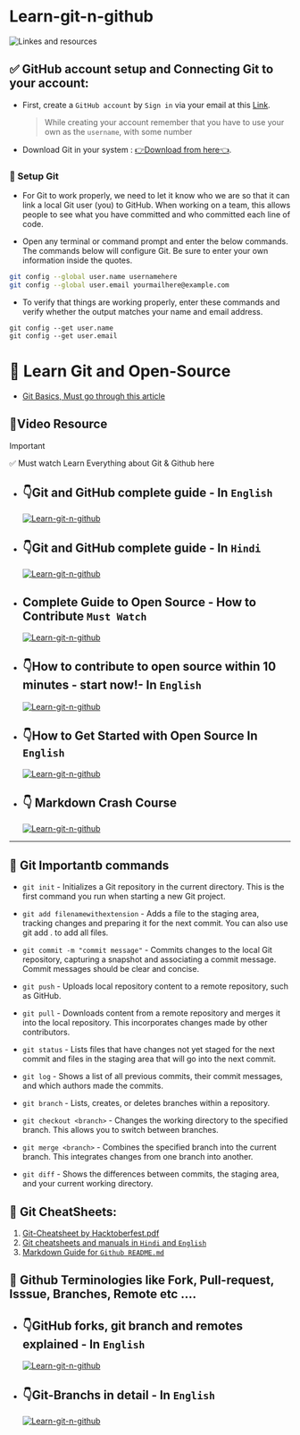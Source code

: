 # Learn-git-n-github
![Linkes and resources](https://github.com/ClubToCode/Learn-git-n-github/assets/97173586/84811a49-7418-4087-9360-c07a36975e7e)

## ✅ GitHub account setup and Connecting Git to your account: 
- First, create a `GitHub account` by `Sign in` via your email at this [Link](https://github.com/).
    > While creating your account remember that you have to use your own as the `username`, with some number
- Download Git in your system : [👉Download from here👈](https://git-scm.com/downloads).
  
### 🧵 Setup Git
- For Git to work properly, we need to let it know who we are so that it can link a local Git user (you) to GitHub. When working on a team, this allows people to see what you have committed and who committed each line of code.

- Open any terminal or command prompt and enter the below commands. The commands below will configure Git. Be sure to enter your own information inside the quotes.

```sh
git config --global user.name usernamehere
git config --global user.email yourmailhere@example.com
```


- To verify that things are working properly, enter these commands and verify whether the output matches your name and email address.

```  
git config --get user.name
git config --get user.email
```

# 🏫 Learn Git and Open-Source

- [Git Basics, Must go through this article](https://www.theodinproject.com/lessons/foundations-git-basics)

##  💎Video Resource  
> [!IMPORTANT]
> ✅ Must watch Learn Everything about Git & Github here
- ## 👇Git and GitHub complete guide - In `English`

   [![Learn-git-n-github](https://img.youtube.com/vi/apGV9Kg7ics/0.jpg)](https://youtu.be/apGV9Kg7ics?si=ds2jkLxZtPq_BOq2)

- ## 👇Git and GitHub complete guide - In `Hindi`

   [![Learn-git-n-github](https://img.youtube.com/vi/8pkyCyBZDnY/0.jpg)](https://youtube.com/playlist?list=PLwGdqUZWnOp2Hjzqctj2kER5I0oyAGXOf&si=Ww_m5XXV3fMpuJyy)

- ## Complete Guide to Open Source - How to Contribute `Must Watch`

   [![Learn-git-n-github](https://img.youtube.com/vi/yzeVMecydCE/0.jpg)](https://youtu.be/yzeVMecydCE?si=Y7-Dl9kwwwGyAZ7b)

- ## 👇How to contribute to open source within 10 minutes - start now!- In `English`
  
   [![Learn-git-n-github](https://img.youtube.com/vi/8B_JWf7pG20/0.jpg)](https://youtu.be/8B_JWf7pG20?si=DsuW0nDcHp32VpRM)

- ## 👇How to Get Started with Open Source In `English`

   [![Learn-git-n-github](https://img.youtube.com/vi/MkaIrwOlP6Y/0.jpg)](https://youtu.be/MkaIrwOlP6Y?si=nPoyL7cLGXCzBEnS)

- ## 👇 Markdown Crash Course

   [![Learn-git-n-github](https://img.youtube.com/vi/HUBNt18RFbo/0.jpg)](https://youtu.be/HUBNt18RFbo?si=L6Y0uzQMwygMHe_6)
 
---

## 📑 Git Importantb commands 

- `git init` - Initializes a Git repository in the current directory. This is the first command you run when starting a new Git project.

- `git add filenamewithextension` - Adds a file to the staging area, tracking changes and preparing it for the next commit. You can also use git add . to add all files.

- `git commit -m "commit message"` - Commits changes to the local Git repository, capturing a snapshot and associating a commit message. Commit messages should be clear and concise.

- `git push` - Uploads local repository content to a remote repository, such as GitHub.

- `git pull` - Downloads content from a remote repository and merges it into the local repository. This incorporates changes made by other contributors.

- `git status` - Lists files that have changes not yet staged for the next commit and files in the staging area that will go into the next commit.

- `git log` - Shows a list of all previous commits, their commit messages, and which authors made the commits.

- `git branch` - Lists, creates, or deletes branches within a repository.

- `git checkout <branch>` - Changes the working directory to the specified branch. This allows you to switch between branches.

- `git merge <branch>` - Combines the specified branch into the current branch. This integrates changes from one branch into another.

- `git diff` - Shows the differences between commits, the staging area, and your current working directory.

## 📒 Git CheatSheets:

1. [Git-Cheatsheet by Hacktoberfest.pdf](https://github.com/ClubToCode/Learn-git-n-github/files/12909428/hf10_git_cheat_sheet.pdf)
2. [Git cheatsheets and manuals in `Hindi` and `English`](https://training.github.com/)
3. [Markdown Guide for `Github README.md`](https://docs.github.com/en/get-started/writing-on-github/getting-started-with-writing-and-formatting-on-github/basic-writing-and-formatting-syntax)


## 🧪 Github Terminologies like Fork, Pull-request, Isssue, Branches, Remote etc ....

- ## 👇GitHub forks, git branch and remotes explained - In `English`

   [![Learn-git-n-github](https://img.youtube.com/vi/FnxFwyzm4Z4/0.jpg)](https://youtu.be/FnxFwyzm4Z4?si=WxO40pp0MFbTT5Gy)


- ## 👇Git-Branchs in detail - In `English`

   [![Learn-git-n-github](https://img.youtube.com/vi/e2IbNHi4uCI/0.jpg)](https://youtu.be/e2IbNHi4uCI?si=seBg6kS-DhfLOgvp)



